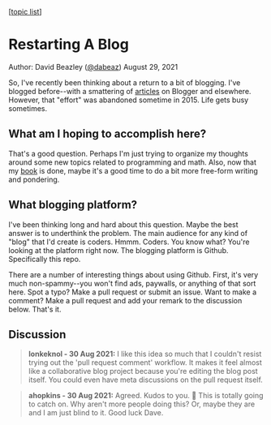 [[topic list](../README.md)]

# Restarting A Blog

Author: David Beazley ([@dabeaz](https://www.dabeaz.com))
August 29, 2021

So, I've recently been thinking about a return to a bit of blogging.   I've blogged before--with a smattering of [articles](https://dabeaz.com/blog.html) on Blogger and elsewhere.   However, that "effort" was abandoned sometime in 2015.  Life gets busy sometimes.

## What am I hoping to accomplish here?

That's a good question.  Perhaps I'm just trying to organize my thoughts around some new topics related to programming and math.   Also, now that my [book](https://dabeaz.com/python-distilled/) is done, maybe it's a good time to do a bit more free-form writing and pondering. 

## What blogging platform?

I've been thinking long and hard about this question.  Maybe the best answer is to underthink the problem.  The main audience for any kind of "blog" that I'd create is coders. Hmmm. Coders. You know what? You're looking at the platform right now.  The blogging platform is Github.  Specifically this repo. 

There are a number of interesting things about using Github.  First, it's very much non-spammy--you won't find ads, paywalls, or anything of that sort here. Spot a typo?  Make a pull request or submit an issue.   Want to make a comment?  Make a pull request and add your remark to the discussion below.  That's it. 

## Discussion

> **lonkeknol - 30 Aug 2021:**
> I like this idea so much that I couldn't resist trying out the 'pull request comment' workflow. It makes it feel almost like a collaborative blog project because you're editing the blog post itself. You could even have meta discussions on the pull request itself.

> **ahopkins - 30 Aug 2021:**
> Agreed. Kudos to you. 👏 This is totally going to catch on. Why aren't more people doing this? Or, maybe they are and I am just blind to it. Good luck Dave.

